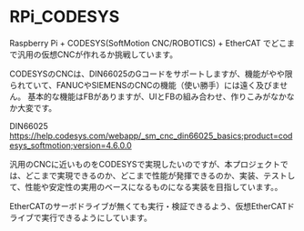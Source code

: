 # RPi_CODESYS

Raspberry Pi + CODESYS(SoftMotion CNC/ROBOTICS) + EtherCAT でどこまで汎用の仮想CNCが作れるか挑戦しています。

CODESYSのCNCは、DIN66025のGコードをサポートしますが、機能がやや限られていて、FANUCやSIEMENSのCNCの機能（使い勝手）には遠く及びません。
基本的な機能はFBがありますが、UIとFBの組み合わせ、作りこみがなかなか大変です。

DIN66025
https://help.codesys.com/webapp/_sm_cnc_din66025_basics;product=codesys_softmotion;version=4.6.0.0

汎用のCNCに近いものをCODESYSで実現したいのですが、本プロジェクトでは、どこまで実現できるのか、どこまで性能が発揮できるのか、実装、テストして、性能や安定性の実用のベースになるものになる実装を目指しています。。

EtherCATのサーボドライブが無くても実行・検証できるよう、仮想EtherCATドライブで実行できるようにしています。




